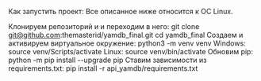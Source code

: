 Как запустить проект:
Все описанное ниже относится к ОС Linux.

Клонируем репозиторий и и переходим в него:
git clone git@github.com:themasterid/yamdb_final.git
cd yamdb_final
Создаем и активируем виртуальное окружение:
python3 -m venv venv
Windows:
source venv/Scripts/activate
Linux:
source venv/bin/activate
Обновим pip:
python -m pip install --upgrade pip 
Ставим зависимости из requirements.txt:
pip install -r api_yamdb/requirements.txt 